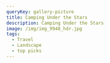 ```yaml
---
queryKey: gallery-picture
title: Camping Under the Stars
description: Camping Under the Stars
image: /img/img_9948_hdr.jpg
tags:
  - Travel
  - Landscape
  - top picks
---
```

